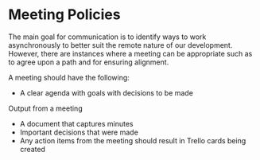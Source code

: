 # Meeting Policies

The main goal for communication is to identify ways to work asynchronously to better suit the remote nature of our development.  However, there are instances where a meeting can be appropriate such as to agree upon a path and for ensuring alignment.  

A meeting should have the following:

* A clear agenda with goals with decisions to be made

Output from a meeting

* A document that captures minutes
* Important decisions that were made
* Any action items from the meeting should result in Trello cards being created
